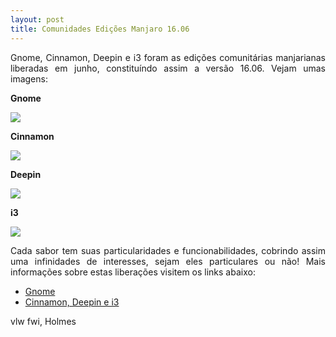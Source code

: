 ```yaml
---
layout: post
title: Comunidades Edições Manjaro 16.06
---
```


<p style="text-align: justify;">Gnome, Cinnamon, Deepin e i3 foram as edições comunitárias manjarianas liberadas em junho, constituíndo assim a versão 16.06. Vejam umas imagens:</p>

<strong>Gnome</strong>

<img src="http://i.imgur.com/3WvvjTz.jpg">

<strong>Cinnamon</strong>

<img src="http://i.imgur.com/cCeX2oo.jpg">

<strong>Deepin</strong>

<img src="http://i.imgur.com/jmLNHGf.jpg">

<strong>i3</strong>

<img src="http://i.imgur.com/TqZqLf3.jpg">

<p style="text-align: justify;">Cada sabor tem suas particularidades e funcionabilidades, cobrindo assim uma infinidades de interesses, sejam eles particulares ou não! Mais informações sobre estas liberações visitem os links abaixo:</p>

* <a href="https://manjaro.github.io/Manjaro-Gnome-16.06/">Gnome</a>
* <a href="https://manjaro.github.io/Community-Editions-16.06/">Cinnamon, Deepin e i3</a>

vlw fwi, Holmes
